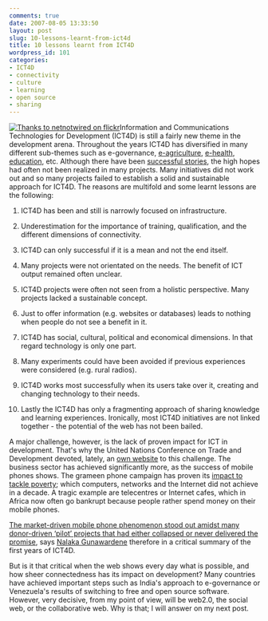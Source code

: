 ```yaml
---
comments: true
date: 2007-08-05 13:33:50
layout: post
slug: 10-lessons-learnt-from-ict4d
title: 10 lessons learnt from ICT4D
wordpress_id: 101
categories:
- ICT4D
- connectivity
- culture
- learning
- open source
- sharing
---
```


[![Thanks to netnotwired on flickr](/images/08/638494465_a8f93a03e6_m.jpg)](http://www.flickr.com/photos/ihoward/638494465/)Information and Communications Technologies for Development (ICT4D) is still a fairly new theme in the development arena. Throughout the years ICT4D has diversified in many different sub-themes such as e-governance, [e-agriculture](http://www.e-agriculture.org), [e-health](http://en.wikipedia.org/wiki/EHealth), [education](http://www.wikieducator.org/ICT4EdAfrica), etc. Although there have been [successful stories](http://www.itu.int/osg/spu/wsis-themes/ict_stories/), the high hopes had often not been realized in many projects. Many initiatives did not work out and so many projects failed to establish a solid and sustainable approach for ICT4D. The reasons are multifold and some learnt lessons are the following:



	
  1. ICT4D has been and still is narrowly focused on infrastructure.

	
  2. Underestimation for the importance of training, qualification, and the different dimensions of connectivity.

	
  3. ICT4D can only successful if it is a mean and not the end itself.

	
  4. Many projects were not orientated on the needs. The benefit of ICT output remained often unclear.

	
  5. ICT4D projects were often not seen from a holistic perspective. Many projects lacked a sustainable concept.

	
  6. Just to offer information (e.g. websites or databases) leads to nothing when people do not see a benefit in it.

	
  7. ICT4D has social, cultural, political and economical dimensions. In that regard technology is only one part.

	
  8. Many experiments could have been avoided if previous experiences were considered (e.g. rural radios).

	
  9. ICT4D works most successfully when its users take over it, creating and changing technology to their needs.

	
  10. Lastly the ICT4D has only a fragmenting approach of sharing knowledge and learning experiences. Ironically, most ICT4D initiatives are not linked together - the potential of the web has not been bailed.


A major challenge, however, is the lack of proven impact for ICT in development. That's why the United Nations Conference on Trade and Development devoted, lately, an [own website](http://new.unctad.org/default____575.aspx) to this challenge. The business sector has achieved significantly more, as the success of mobile phones shows. The grameen phone campaign has proven its [impact to tackle poverty](http://www.ted.com/index.php/talks/view/id/79); which computers, networks and the Internet did not achieve in a decade. A tragic example are telecentres or Internet cafes, which in Africa now often go bankrupt because people rather spend money on their mobile phones.


[The market-driven mobile phone phenomenon stood out amidst many donor-driven ‘pilot’ projects that had either collapsed or never delivered the promise](http://www.islamonline.net/English/Science/2005/11/article10.shtml), says [Nalaka Gunawardene](http://movingimages.wordpress.com/) therefore in a critical summary of the first years of ICT4D.


But is it that critical when the web shows every day what is possible, and how sheer connectedness has its impact on development? Many countries have achieved important steps such as India's approach to e-governance or Venezuela's results of switching to free and open source software. However, very decisive, from my point of view, will be web2.0, the social web, or the collaborative web. Why is that; I will answer on my next post.
